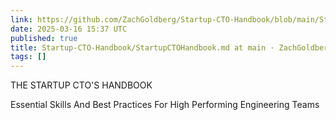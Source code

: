 ```yaml
---
link: https://github.com/ZachGoldberg/Startup-CTO-Handbook/blob/main/StartupCTOHandbook.md?ref=labnotes.org
date: 2025-03-16 15:37 UTC
published: true
title: Startup-CTO-Handbook/StartupCTOHandbook.md at main · ZachGoldberg/Startup-CTO-Handbook
tags: []
---
```


THE STARTUP CTO'S HANDBOOK

Essential Skills And Best Practices For High Performing Engineering Teams
